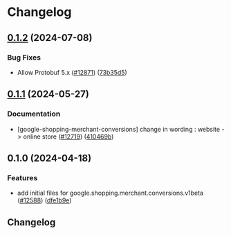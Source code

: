 # Changelog

## [0.1.2](https://github.com/googleapis/google-cloud-python/compare/google-shopping-merchant-conversions-v0.1.1...google-shopping-merchant-conversions-v0.1.2) (2024-07-08)


### Bug Fixes

* Allow Protobuf 5.x ([#12871](https://github.com/googleapis/google-cloud-python/issues/12871)) ([73b35d5](https://github.com/googleapis/google-cloud-python/commit/73b35d56f8626d99ce7c3902a8c223cc09b4ca74))

## [0.1.1](https://github.com/googleapis/google-cloud-python/compare/google-shopping-merchant-conversions-v0.1.0...google-shopping-merchant-conversions-v0.1.1) (2024-05-27)


### Documentation

* [google-shopping-merchant-conversions] change in wording : website -&gt; online store ([#12719](https://github.com/googleapis/google-cloud-python/issues/12719)) ([410469b](https://github.com/googleapis/google-cloud-python/commit/410469be3e48e40fe1c9b92b46eaebf3f3a30e9d))

## 0.1.0 (2024-04-18)


### Features

* add initial files for google.shopping.merchant.conversions.v1beta ([#12588](https://github.com/googleapis/google-cloud-python/issues/12588)) ([dfe1b9e](https://github.com/googleapis/google-cloud-python/commit/dfe1b9e5eed21c76f1bdaf6b43c0566dc51bd8f9))

## Changelog
